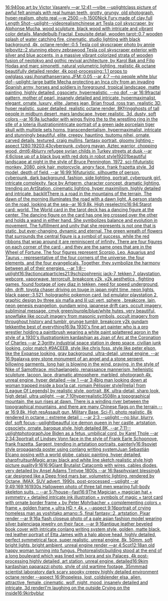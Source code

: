 [16:9](https://www.ebank.nz/aiartgenerator?category=16%3A9)[40](https://www.ebank.nz/aiartgenerator?category=40)[op art by Victor Vasarely —ar 12:41 —vibe --uplight](https://www.ebank.nz/aiartgenerator?category=op%20art%20by%20Victor%20Vasarely%20%E2%80%94ar%2012%3A41%20%E2%80%94vibe%20--uplight)[class picture of awful felt animals with real human teeth, grotty, grungy, old photograph, hyper-realism, photo real —w 2500 —h 1500](https://www.ebank.nz/aiartgenerator?category=class%20picture%20of%20awful%20felt%20animals%20with%20real%20human%20teeth%2C%20grotty%2C%20grungy%2C%20old%20photograph%2C%20hyper-realism%2C%20photo%20real%20%E2%80%94w%202500%20%E2%80%94h%201500)[Nick Fury,made of clay,full Length Shot](https://www.ebank.nz/aiartgenerator?category=Nick%20Fury%2Cmade%20of%20clay%2Cfull%20Length%20Shot)[--uplight](https://www.ebank.nz/aiartgenerator?category=--uplight)[--video](https://www.ebank.nz/aiartgenerator?category=--video)[realism](https://www.ebank.nz/aiartgenerator?category=realism)[chinese art Tesla coil skyscraper, by Alphonse Mucha, wood sculpture, black wood with intricate and vibrant color details, Mandelbulb Fractal, Exquisite detail, wooden tarot::0.7 wooden splash of water catching fire, cinematic, studio lighting with black background, 4k, octane render::0.5 Tesla coil skyscraper photo by annie leibovitz::2 stunning ebony zebrawood Tesla coil skyscraper exterior with silver and blue accents, in a massive vibrant colorized strata of wooden fusion of neotokyo and gothic revival architecture, by Karol Bak and Filip Hodas and marc simonetti, natural volumetric lighting, realistic 4k octane beautifully detailed render, 4k post-processing::1.1 props to owlglass,vasi,jhonathanserrano,JFM::0.05 --ar 4:7 —no people white blur dof](https://www.ebank.nz/aiartgenerator?category=chinese%20art%20Tesla%20coil%20skyscraper%2C%20by%20Alphonse%20Mucha%2C%20wood%20sculpture%2C%20black%20wood%20with%20intricate%20and%20vibrant%20color%20details%2C%20Mandelbulb%20Fractal%2C%20Exquisite%20detail%2C%20wooden%20tarot%3A%3A0.7%20wooden%20splash%20of%20water%20catching%20fire%2C%20cinematic%2C%20studio%20lighting%20with%20black%20background%2C%204k%2C%20octane%20render%3A%3A0.5%20Tesla%20coil%20skyscraper%20photo%20by%20annie%20leibovitz%3A%3A2%20stunning%20ebony%20zebrawood%20Tesla%20coil%20skyscraper%20exterior%20with%20silver%20and%20blue%20accents%2C%20in%20a%20massive%20vibrant%20colorized%20strata%20of%20wooden%20fusion%20of%20neotokyo%20and%20gothic%20revival%20architecture%2C%20by%20Karol%20Bak%20and%20Filip%20Hodas%20and%20marc%20simonetti%2C%20natural%20volumetric%20lighting%2C%20realistic%204k%20octane%20beautifully%20detailed%20render%2C%204k%20post-processing%3A%3A1.1%20props%20to%20owlglass%2Cvasi%2Cjhonathanserrano%2CJFM%3A%3A0.05%20--ar%204%3A7%20%E2%80%94no%20people%20white%20blur%20dof)[--uplight](https://www.ebank.nz/aiartgenerator?category=--uplight)[::](https://www.ebank.nz/aiartgenerator?category=%3A%3A)[large battle Mecha protecting an Inca city from an invading Spanish army, horses and soldiers in foreground, tropical landscape, matte painting, highly detailed, cgsociety, hyperrealistic, --no dof, --ar 16:9](https://www.ebank.nz/aiartgenerator?category=large%20battle%20Mecha%20protecting%20an%20Inca%20city%20from%20an%20invading%20Spanish%20army%2C%20horses%20and%20soldiers%20in%20foreground%2C%20tropical%20landscape%2C%20matte%20painting%2C%20highly%20detailed%2C%20cgsociety%2C%20hyperrealistic%2C%20--no%20dof%2C%20--ar%2016%3A9)[fractal pattern, mother of pearl, insanely detailed and intricate, hypermaximalist, elegant, ornate, luxury, elite, James jean, Brian froud, ross tran, realistic 3D, hyper realistic, super detailed, realistic octane render, 8K](https://www.ebank.nz/aiartgenerator?category=fractal%20pattern%2C%20mother%20of%20pearl%2C%20insanely%20detailed%20and%20intricate%2C%20hypermaximalist%2C%20elegant%2C%20ornate%2C%20luxury%2C%20elite%2C%20James%20jean%2C%20Brian%20froud%2C%20ross%20tran%2C%20realistic%203D%2C%20hyper%20realistic%2C%20super%20detailed%2C%20realistic%20octane%20render%2C%208K)[fring](https://www.ebank.nz/aiartgenerator?category=fring)[ghosts of tall people in  midburn desert, mars landscape, hyper realistic, 3d, dusty,  soft colors  --ar 16:9](https://www.ebank.nz/aiartgenerator?category=ghosts%20of%20tall%20people%20in%20%20midburn%20desert%2C%20mars%20landscape%2C%20hyper%20realistic%2C%203d%2C%20dusty%2C%20%20soft%20colors%20%20--ar%2016%3A9)[a luchador with wings flying the to the wrestling ring in the stle of a loteria illustration](https://www.ebank.nz/aiartgenerator?category=a%20luchador%20with%20wings%20flying%20the%20to%20the%20wrestling%20ring%20in%20the%20stle%20of%20a%20loteria%20illustration)[intricate portrait of a green jade porcelain tiger skull with multiple sets horns, transcendentalism, hypermaximalist, intricate and stunningly beautiful, elite, creepy, haunting, tsutomu nihei, ornate, carved details, textured, craig mullins, fantasy portrait, gloomy lighting –aspect 1280:1920](https://www.ebank.nz/aiartgenerator?category=intricate%20portrait%20of%20a%20green%20jade%20porcelain%20tiger%20skull%20with%20multiple%20sets%20horns%2C%20transcendentalism%2C%20hypermaximalist%2C%20intricate%20and%20stunningly%20beautiful%2C%20elite%2C%20creepy%2C%20haunting%2C%20tsutomu%20nihei%2C%20ornate%2C%20carved%20details%2C%20textured%2C%20craig%20mullins%2C%20fantasy%20portrait%2C%20gloomy%20lighting%20%E2%80%93aspect%201280%3A1920)[](https://www.ebank.nz/aiartgenerator?category=)[3:4](https://www.ebank.nz/aiartgenerator?category=3%3A4)[3](https://www.ebank.nz/aiartgenerator?category=3)[cyberpunk, cyborg mayan, Aztec warrior, chopping wood, dmt](https://www.ebank.nz/aiartgenerator?category=cyberpunk%2C%20cyborg%20mayan%2C%20Aztec%20warrior%2C%20chopping%20wood%2C%20dmt)[6:4](https://www.ebank.nz/aiartgenerator?category=6%3A4)[blurry refugee syrian childs in Turkey streets at dusk  --ar 4:6](https://www.ebank.nz/aiartgenerator?category=blurry%20refugee%20syrian%20childs%20in%20Turkey%20streets%20at%20dusk%20%20--ar%204%3A6)[close up of a black bug with red dots in robot style](https://www.ebank.nz/aiartgenerator?category=close%20up%20of%20a%20black%20bug%20with%20red%20dots%20in%20robot%20style)[1920](https://www.ebank.nz/aiartgenerator?category=1920)[1](https://www.ebank.nz/aiartgenerator?category=1)[beautiful landscape at night in the style of Bruce Pennington, 1972, sci-fi](https://www.ebank.nz/aiartgenerator?category=beautiful%20landscape%20at%20night%20in%20the%20style%20of%20Bruce%20Pennington%2C%201972%2C%20sci-fi)[futuristic monkey, 2080, pink hair, motorcycle, angry face, frank frazetta style, 3d model, depth of field, --ar 16:9](https://www.ebank.nz/aiartgenerator?category=futuristic%20monkey%2C%202080%2C%20pink%20hair%2C%20motorcycle%2C%20angry%20face%2C%20frank%20frazetta%20style%2C%203d%20model%2C%20depth%20of%20field%2C%20--ar%2016%3A9)[9:16](https://www.ebank.nz/aiartgenerator?category=9%3A16)[futuristic, silhouette of person, cyberpunk, dark background, fashion, side lighting, portrait, cyberpunk girl, intricate complexity, face by Artgerm, character concept, dramatic lighting, trending on ArtStation, cinematic lighting, hyper maximilism, highly detailed and intricate, backlit](https://www.ebank.nz/aiartgenerator?category=futuristic%2C%20silhouette%20of%20person%2C%20cyberpunk%2C%20dark%20background%2C%20fashion%2C%20side%20lighting%2C%20portrait%2C%20cyberpunk%20girl%2C%20intricate%20complexity%2C%20face%20by%20Artgerm%2C%20character%20concept%2C%20dramatic%20lighting%2C%20trending%20on%20ArtStation%2C%20cinematic%20lighting%2C%20hyper%20maximilism%2C%20highly%20detailed%20and%20intricate%2C%20backlit)[There is a road in the mountains of the terrain, The dawn of the morning illuminates the road with a dawn light, A person stands on the road, looking at the sea--ar 16:9,8k, High res](https://www.ebank.nz/aiartgenerator?category=There%20is%20a%20road%20in%20the%20mountains%20of%20the%20terrain%2C%20The%20dawn%20of%20the%20morning%20illuminates%20the%20road%20with%20a%20dawn%20light%2C%20A%20person%20stands%20on%20the%20road%2C%20looking%20at%20the%20sea--ar%2016%3A9%2C8k%2C%20High%20res)[electric](https://www.ebank.nz/aiartgenerator?category=electric)[16:9](https://www.ebank.nz/aiartgenerator?category=16%3A9)[4:5](https://www.ebank.nz/aiartgenerator?category=4%3A5)[tarot card: world. The World card in the tarot deck has a dancing figure at the center. The dancing figure on the card has one leg crossed over the other and holds a wand in either hand. She symbolizes balance and evolution in movement. The fulfillment and unity that she represents is not one that is static, but ever-changing, dynamic and eternal.  The green wreath of flowers that surrounds the central figure is a symbol of success, while the red ribbons that wrap around it are reminiscent of infinity. There are four figures on each corner of the card - and they are the same ones that are in the Wheel of Fortune. The four figures represent Scorpio, Leo, Aquarius and Taurus - representative of the four corners of the universe, the four elements, and the four evangelicals. Together, they symbolize the harmony between all of their energies. --ar 1:8](https://www.ebank.nz/aiartgenerator?category=tarot%20card%3A%20world.%20The%20World%20card%20in%20the%20tarot%20deck%20has%20a%20dancing%20figure%20at%20the%20center.%20The%20dancing%20figure%20on%20the%20card%20has%20one%20leg%20crossed%20over%20the%20other%20and%20holds%20a%20wand%20in%20either%20hand.%20She%20symbolizes%20balance%20and%20evolution%20in%20movement.%20The%20fulfillment%20and%20unity%20that%20she%20represents%20is%20not%20one%20that%20is%20static%2C%20but%20ever-changing%2C%20dynamic%20and%20eternal.%20%20The%20green%20wreath%20of%20flowers%20that%20surrounds%20the%20central%20figure%20is%20a%20symbol%20of%20success%2C%20while%20the%20red%20ribbons%20that%20wrap%20around%20it%20are%20reminiscent%20of%20infinity.%20There%20are%20four%20figures%20on%20each%20corner%20of%20the%20card%20-%20and%20they%20are%20the%20same%20ones%20that%20are%20in%20the%20Wheel%20of%20Fortune.%20The%20four%20figures%20represent%20Scorpio%2C%20Leo%2C%20Aquarius%20and%20Taurus%20-%20representative%20of%20the%20four%20corners%20of%20the%20universe%2C%20the%20four%20elements%2C%20and%20the%20four%20evangelicals.%20Together%2C%20they%20symbolize%20the%20harmony%20between%20all%20of%20their%20energies.%20--ar%201%3A8)[--uplight](https://www.ebank.nz/aiartgenerator?category=--uplight)[16:9](https://www.ebank.nz/aiartgenerator?category=16%3A9)[action](https://www.ebank.nz/aiartgenerator?category=action)[cat](https://www.ebank.nz/aiartgenerator?category=cat)[particles](https://www.ebank.nz/aiartgenerator?category=particles)[21:9](https://www.ebank.nz/aiartgenerator?category=21%3A9)[schizophrenic jack-7, tekken 7, playstation, webcore, vaporwave, terrorcult, breakcore,y2k ,y2k aesthetics , fighting games, found footage of joey diaz in tekken, need for speed underground, jdm, drift, toyota chaser driving on touge in japan night time, neon lights, black paper::3.521, holographic pokemon card, lsd emulator playstation 2, graphic design by three six mafia and lil uzi vert, sphere , breakcore, lain, neon genesis evangelion, gundam wing, japanese drift cars, occult imagery, subliminal message, cmyk green/purple/blue/white hutes, very beautiful, snowflake like occult imagery from masonic symbols, occult imagery from throughout history and tumblr, grunge tumblr, breakcore y2k gundam tekken](https://www.ebank.nz/aiartgenerator?category=schizophrenic%20jack-7%2C%20tekken%207%2C%20playstation%2C%20webcore%2C%20vaporwave%2C%20terrorcult%2C%20breakcore%2Cy2k%20%2Cy2k%20aesthetics%20%2C%20fighting%20games%2C%20found%20footage%20of%20joey%20diaz%20in%20tekken%2C%20need%20for%20speed%20underground%2C%20jdm%2C%20drift%2C%20toyota%20chaser%20driving%20on%20touge%20in%20japan%20night%20time%2C%20neon%20lights%2C%20black%20paper%3A%3A3.521%2C%20holographic%20pokemon%20card%2C%20lsd%20emulator%20playstation%202%2C%20graphic%20design%20by%20three%20six%20mafia%20and%20lil%20uzi%20vert%2C%20sphere%20%2C%20breakcore%2C%20lain%2C%20neon%20genesis%20evangelion%2C%20gundam%20wing%2C%20japanese%20drift%20cars%2C%20occult%20imagery%2C%20subliminal%20message%2C%20cmyk%20green/purple/blue/white%20hutes%2C%20very%20beautiful%2C%20snowflake%20like%20occult%20imagery%20from%20masonic%20symbols%2C%20occult%20imagery%20from%20throughout%20history%20and%20tumblr%2C%20grunge%20tumblr%2C%20breakcore%20y2k%20gundam%20tekken)[the best of everything](https://www.ebank.nz/aiartgenerator?category=the%20best%20of%20everything)[16:9](https://www.ebank.nz/aiartgenerator?category=16%3A9)[a 1930's fine art painter who is a pro wrestler holding a paintbrush wearing a white paint splattered apron in the style of a 1930's illustration](https://www.ebank.nz/aiartgenerator?category=a%201930%27s%20fine%20art%20painter%20who%20is%20a%20pro%20wrestler%20holding%20a%20paintbrush%20wearing%20a%20white%20paint%20splattered%20apron%20in%20the%20style%20of%20a%201930%27s%20illustration)[kim kardashian as Joan of Arc at the Coronation of Charles —ar 2:3](https://www.ebank.nz/aiartgenerator?category=kim%20kardashian%20as%20Joan%20of%20Arc%20at%20the%20Coronation%20of%20Charles%20%E2%80%94ar%202%3A3)[gritty industrial space station in deep space, civilian junk looking, color match #9ACEEB, style like chris foss, style like peter elson, like the Expanse looking, gray background, ultra-detail, unreal engine, --ar 16:9](https://www.ebank.nz/aiartgenerator?category=gritty%20industrial%20space%20station%20in%20deep%20space%2C%20civilian%20junk%20looking%2C%20color%20match%20%239ACEEB%2C%20style%20like%20chris%20foss%2C%20style%20like%20peter%20elson%2C%20like%20the%20Expanse%20looking%2C%20gray%20background%2C%20ultra-detail%2C%20unreal%20engine%2C%20--ar%2016%3A9)[galaxy](https://www.ebank.nz/aiartgenerator?category=galaxy)[a grey stone monument of an angel and a stone serpent, billowing garments, long hair is blowing in the wind, praying, in the style of Nike of Samothrace, michaelangelo, renaissance mannerism, hellenistic sculpture, lacoon, lace, dramatic atmosphere, marbled, photograph 4k, unreal engine, hyper detailed —iw 1 —ar 3:4](https://www.ebank.nz/aiartgenerator?category=a%20grey%20stone%20monument%20of%20an%20angel%20and%20a%20stone%20serpent%2C%20billowing%20garments%2C%20long%20hair%20is%20blowing%20in%20the%20wind%2C%20praying%2C%20in%20the%20style%20of%20Nike%20of%20Samothrace%2C%20michaelangelo%2C%20renaissance%20mannerism%2C%20hellenistic%20sculpture%2C%20lacoon%2C%20lace%2C%20dramatic%20atmosphere%2C%20marbled%2C%20photograph%204k%2C%20unreal%20engine%2C%20hyper%20detailed%20%E2%80%94iw%201%20%E2%80%94ar%203%3A4)[big man looking down at woman trapped inside a box](https://www.ebank.nz/aiartgenerator?category=big%20man%20looking%20down%20at%20woman%20trapped%20inside%20a%20box)[1](https://www.ebank.nz/aiartgenerator?category=1)[a cat, romain Pélissier style](https://www.ebank.nz/aiartgenerator?category=a%20cat%2C%20romain%20P%C3%A9lissier%20style)[[Irelia] from [League Of Legends] by realistic style, portrait, 8K, ultra-detail, sharp look, high detail, ultra uplight, —ar 7:10](https://www.ebank.nz/aiartgenerator?category=%5BIrelia%5D%20from%20%5BLeague%20Of%20Legends%5D%20by%20realistic%20style%2C%20portrait%2C%208K%2C%20ultra-detail%2C%20sharp%20look%2C%20high%20detail%2C%20ultra%20uplight%2C%20%E2%80%94ar%207%3A10)[hyperrealistic](https://www.ebank.nz/aiartgenerator?category=hyperrealistic)[3508](https://www.ebank.nz/aiartgenerator?category=3508)[In a topographical mountain, the sun rises at dawn. There is a winding river between the topographical mountains, and there are many Chinese flags on the terrain,--ar 16:9,8k, High res](https://www.ebank.nz/aiartgenerator?category=In%20a%20topographical%20mountain%2C%20the%20sun%20rises%20at%20dawn.%20There%20is%20a%20winding%20river%20between%20the%20topographical%20mountains%2C%20and%20there%20are%20many%20Chinese%20flags%20on%20the%20terrain%2C--ar%2016%3A9%2C8k%2C%20High%20res)[Assault gun, Military Base, Sci-Fi, photo realistic, 8k rendered in octane :: extreme detail :: --ar 2:3 --uplight --no blur, blurry, dof, soft focus](https://www.ebank.nz/aiartgenerator?category=Assault%20gun%2C%20Military%20Base%2C%20Sci-Fi%2C%20photo%20realistic%2C%208k%20rendered%20in%20octane%20%3A%3A%20extreme%20detail%20%3A%3A%20--ar%202%3A3%20--uplight%20--no%20blur%2C%20blurry%2C%20dof%2C%20soft%20focus)[--uplight](https://www.ebank.nz/aiartgenerator?category=--uplight)[beautful ice demon queen in her castle, artstation, cgsociety, ornate, baroque style, high detailed 8K, --ar 7:11](https://www.ebank.nz/aiartgenerator?category=beautful%20ice%20demon%20queen%20in%20her%20castle%2C%20artstation%2C%20cgsociety%2C%20ornate%2C%20baroque%20style%2C%20high%20detailed%208K%2C%20--ar%207%3A11)[--uplight](https://www.ebank.nz/aiartgenerator?category=--uplight)[photograph](https://www.ebank.nz/aiartgenerator?category=photograph)[Joe Biden as a fetus, umbilical cord, by Karel Thole  --ar 2:3](https://www.ebank.nz/aiartgenerator?category=Joe%20Biden%20as%20a%20fetus%2C%20umbilical%20cord%2C%20by%20Karel%20Thole%20%20--ar%202%3A3)[4:3](https://www.ebank.nz/aiartgenerator?category=4%3A3)[portrait of Lindsey Vonn face in the style of Frank Earle Schoonove, frank frazetta, Sargent, trending in artstation portraits, painterly](https://www.ebank.nz/aiartgenerator?category=portrait%20of%20Lindsey%20Vonn%20face%20in%20the%20style%20of%20Frank%20Earle%20Schoonove%2C%20frank%20frazetta%2C%20Sargent%2C%20trending%20in%20artstation%20portraits%2C%20painterly)[16:9](https://www.ebank.nz/aiartgenerator?category=16%3A9)[soviet style propaganda poster using conlang writing system](https://www.ebank.nz/aiartgenerator?category=soviet%20style%20propaganda%20poster%20using%20conlang%20writing%20system)[Juan Sebastián Elcano posing with a world globe, calssic painting, hyper detailed, sharp](https://www.ebank.nz/aiartgenerator?category=Juan%20Sebasti%C3%A1n%20Elcano%20posing%20with%20a%20world%20globe%2C%20calssic%20painting%2C%20hyper%20detailed%2C%20sharp)[fruit](https://www.ebank.nz/aiartgenerator?category=fruit)[sun](https://www.ebank.nz/aiartgenerator?category=sun)[Magic array black and white line sketch realistic style high picture quality](https://www.ebank.nz/aiartgenerator?category=Magic%20array%20black%20and%20white%20line%20sketch%20realistic%20style%20high%20picture%20quality)[9:16](https://www.ebank.nz/aiartgenerator?category=9%3A16)[16:9](https://www.ebank.nz/aiartgenerator?category=16%3A9)[Giant Brutalist Catacomb with wires, cables diodes, very detailed by Ansel Adams Tintype 1800s --ar  16:9](https://www.ebank.nz/aiartgenerator?category=Giant%20Brutalist%20Catacomb%20with%20wires%2C%20cables%20diodes%2C%20very%20detailed%20by%20Ansel%20Adams%20Tintype%201800s%20--ar%20%2016%3A9)[asphyxiant blessing](https://www.ebank.nz/aiartgenerator?category=asphyxiant%20blessing)[A car designed like a Deep fried mars bar, volumetric lighting, rendered by Octane, IMAX, SUV advert, 1990s, post-processed --uplight --ar 9:4](https://www.ebank.nz/aiartgenerator?category=A%20car%20designed%20like%20a%20Deep%20fried%20mars%20bar%2C%20volumetric%20lighting%2C%20rendered%20by%20Octane%2C%20IMAX%2C%20SUV%20advert%2C%201990s%2C%20post-processed%20--uplight%20--ar%209%3A4)[9:16](https://www.ebank.nz/aiartgenerator?category=9%3A16)[9:16](https://www.ebank.nz/aiartgenerator?category=9%3A16)[1930s Halloween photo of three tall men wearing full-body skeleton suits. :: --ar 5:7](https://www.ebank.nz/aiartgenerator?category=1930s%20Halloween%20photo%20of%20three%20tall%20men%20wearing%20full-body%20skeleton%20suits.%20%3A%3A%20--ar%205%3A7)[house](https://www.ebank.nz/aiartgenerator?category=house)[--fast](https://www.ebank.nz/aiartgenerator?category=--fast)[16:9](https://www.ebank.nz/aiartgenerator?category=16%3A9)[The Magician + magician hat + symmetry + detailed intricate ink illustration + symbols of magic + tarot card with ornate border frame + by Peter Mohrbacher + complementing colors + frame + golden frame + ultra HD + 4k + --aspect 9:16](https://www.ebank.nz/aiartgenerator?category=The%20Magician%20%2B%20magician%20hat%20%2B%20symmetry%20%2B%20detailed%20intricate%20ink%20illustration%20%2B%20symbols%20of%20magic%20%2B%20tarot%20card%20with%20ornate%20border%20frame%20%2B%20by%20Peter%20Mohrbacher%20%2B%20complementing%20colors%20%2B%20frame%20%2B%20golden%20frame%20%2B%20ultra%20HD%20%2B%204k%20%2B%20--aspect%209%3A16)[](https://www.ebank.nz/aiartgenerator?category=)[portrait of crying homeless man as yoshitako amano::5, final fantasy::2, artstation, Pixar render --ar 9:16](https://www.ebank.nz/aiartgenerator?category=portrait%20of%20crying%20homeless%20man%20as%20yoshitako%20amano%3A%3A5%2C%20final%20fantasy%3A%3A2%2C%20artstation%2C%20Pixar%20render%20--ar%209%3A16)[a flash closeup photo of a pale asian fashion model wearing silver balenciaga jewelry on their face, —ar 9:16](https://www.ebank.nz/aiartgenerator?category=a%20flash%20closeup%20photo%20of%20a%20pale%20asian%20fashion%20model%20wearing%20silver%20balenciaga%20jewelry%20on%20their%20face%2C%20%E2%80%94ar%209%3A16)[antique leather beveled book cover with intricate conlang writing system style, golden, matte black, red leather,](https://www.ebank.nz/aiartgenerator?category=antique%20leather%20beveled%20book%20cover%20with%20intricate%20conlang%20writing%20system%20style%2C%20golden%2C%20matte%20black%2C%20red%20leather%2C)[portrait of Etta James with a halo above head, highly detailed, perfect symmetrical face, super realistic, unreal engine, 8k, 50mm, soft bright lights, bright ambient, unreal engine render —ar 4:5](https://www.ebank.nz/aiartgenerator?category=portrait%20of%20Etta%20James%20with%20a%20halo%20above%20head%2C%20highly%20detailed%2C%20perfect%20symmetrical%20face%2C%20super%20realistic%2C%20unreal%20engine%2C%208k%2C%2050mm%2C%20soft%20bright%20lights%2C%20bright%20ambient%2C%20unreal%20engine%20render%20%E2%80%94ar%204%3A5)[cot](https://www.ebank.nz/aiartgenerator?category=cot)[12:18](https://www.ebank.nz/aiartgenerator?category=12%3A18)[an old happy woman turning into fungus. Photorealistic](https://www.ebank.nz/aiartgenerator?category=an%20old%20happy%20woman%20turning%20into%20fungus.%20Photorealistic)[building stood at the end of a long boulevard which was lined with Ixora and six Palaces, 4k post-processing highly detailed, art station, unreal engine, detailed](https://www.ebank.nz/aiartgenerator?category=building%20stood%20at%20the%20end%20of%20a%20long%20boulevard%20which%20was%20lined%20with%20Ixora%20and%20six%20Palaces%2C%204k%20post-processing%20highly%20detailed%2C%20art%20station%2C%20unreal%20engine%2C%20detailed)[16:9](https://www.ebank.nz/aiartgenerator?category=16%3A9)[kim kardashian paparazzi photo, style of old wartime footage, 35mm](https://www.ebank.nz/aiartgenerator?category=kim%20kardashian%20paparazzi%20photo%2C%20style%20of%20old%20wartime%20footage%2C%2035mm)[mad scientist laboratory dark scary spooky creepy highly detailed environment octane render --aspect 16:9](https://www.ebank.nz/aiartgenerator?category=mad%20scientist%20laboratory%20dark%20scary%20spooky%20creepy%20highly%20detailed%20environment%20octane%20render%20--aspect%2016%3A9)[hopeless, lost, cold](https://www.ebank.nz/aiartgenerator?category=hopeless%2C%20lost%2C%20cold)[slender elsa, alien, attractive, female, cinematic, wolf, night, mood, insanely detailed and intricate, 3d render](https://www.ebank.nz/aiartgenerator?category=slender%20elsa%2C%20alien%2C%20attractive%2C%20female%2C%20cinematic%2C%20wolf%2C%20night%2C%20mood%2C%20insanely%20detailed%20and%20intricate%2C%203d%20render)[I'm laughing on the outside Crying on the inside](https://www.ebank.nz/aiartgenerator?category=I%27m%20laughing%20on%20the%20outside%20Crying%20on%20the%20inside)[16:9](https://www.ebank.nz/aiartgenerator?category=16%3A9)[kirby](https://www.ebank.nz/aiartgenerator?category=kirby)[blur](https://www.ebank.nz/aiartgenerator?category=blur)